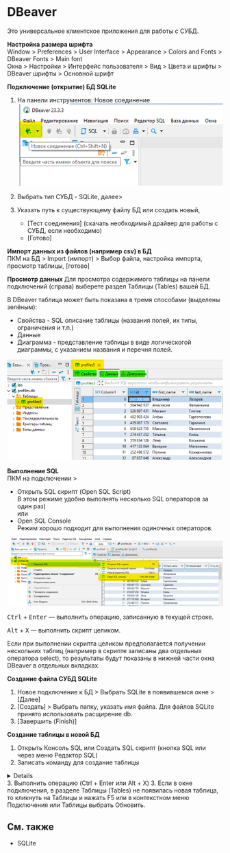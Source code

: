# DBeaver
Это универсальное клиентское приложения для работы с СУБД.

**Настройка размера шрифта**\
Window > Preferences > User Interface > Appearance > Colors and Fonts > DBeaver Fonts > Main font\
Окна > Настройки > Интерфейс пользователя > Вид > Цвета и шрифты > DBeaver шрифты > Основной шрифт

**Подключение (открытие) БД SQLite**

1. На панели инструментов: Новое соединение \
![](assets/dbeaver_new_conn.png)

2. Выбрать тип СУБД - SQLite, далее>
3. Указать путь к существующему файлу БД или создать новый, 
    - [Тест соединения] (скачать необходимый драйвер для работы с СУБД, если необходимо)
    - [Готово]

**Импорт данных из файлов (например csv) в БД**\
ПКМ на БД > Import (импорт) > Выбор файла, настройка импорта, просмотр таблицы, [готово]


**Просмотр данных**
Для просмотра содержимого таблицы на панели подключений (справа) выберете раздел Таблицы (Tables) вашей БД.

В DBeaver таблица может быть показана в тремя способами (выделены зелёным):
* Свойства - SQL описание таблицы (названия полей, их типы, ограничения и т.п.)
* Данные
* Диаграмма - представление таблицы в виде логическогой диаграммы, с указанием названия и перечня полей.

![](assets/dbeaver_table.png)


**Выполнение SQL**\
ПКМ на подключении > 
* Открыть SQL скрипт (Open SQL Script)\
  В этом режиме удобно выполнять несколько SQL операторов за один раз)\
или
* Open SQL Console\
  Режим хорошо подходит для выполнения одиночных операторов.


![](assets/dbeaver_new_sql_script.png)

<kbd>Ctrl</kbd> + <kbd>Enter</kbd> — выполнить операцию, записанную в текущей строке.

<kbd>Alt</kbd> + <kbd>X</kbd> — выполнить скрипт целиком.

Если при выполнении скрипта целиком предполагается получении нескольких таблиц (например в скрипте записаны два отдельных оператора select), то результаты будут показаны в нижней части окна DBeaver в отдельных вкладках.



**Создание файла СУБД SQLite**
1. Новое подключение к БД > Выбрать SQLite в появившемся окне > [Далее]
2. [Создать] > Выбрать папку, указать имя файла. Для файлов SQLite принято использовать расщирение db.
3. [Завершить (Finish)]

**Создание таблицы в новой БД**
1. Открыть Консоль SQL или Создать SQL скрипт (кнопка SQL или через меню Редактор SQL)
2. Записать команду для создание таблицы
<details>
Например

```sql
create table if not exists Cabinet (
	id integer primary key autoincrement,
	number integer,
  building integer,
  name text,
  seats_count integer,
);
```

Создаётся таблица Cabinet (описывает аудиторию), `if not exists` - операция будет выполнена только тогда, когда таблица не существует.\
`id integer primary key autoincrement` - первичный ключ (primary key, главная колонка таблицы, которая может использоваться для однозначной идентификации записи в таблице и связи с другими таблицами); значения такой колонки будут задаваться автоматически (autoincrement), увеличиваясь на 1 при каждой последующей вставке значения.\ 
	`number integer` - номер аудитории\
  `building text` - название корпуса или здания\
  `name text` - название аудитории\
  `seats_count integer` - количество мест
</details>
3. Выполнить операцию (Ctrl + Enter или Alt + X)
3. Если в окне подключения, в разделе Таблицы (Tables) не появилась новая таблица, то кликнуть на Таблицы и нажать F5 или в контекстном меню Подключения или Таблицы выбрать Обновить.


## См. также
- SQLite
